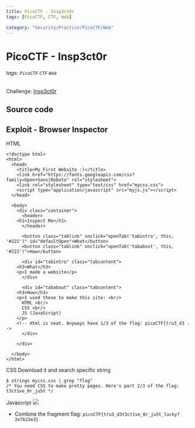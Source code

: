 ```yaml
---
title: PicoCTF - Insp3ct0r
tags: [PicoCTF, CTF, Web]

category: "Security/Practice/PicoCTF/Web"
---
```


# PicoCTF - Insp3ct0r
<!-- more -->
###### tags: `PicoCTF` `CTF` `Web`
Challenge: [Insp3ct0r](http://jupiter.challenges.picoctf.org:9670/)

## Source code

## Exploit - Browser Inspector
HTML
```html!
<!doctype html>
<html>
  <head>
    <title>My First Website :)</title>
    <link href="https://fonts.googleapis.com/css?family=Open+Sans|Roboto" rel="stylesheet">
    <link rel="stylesheet" type="text/css" href="mycss.css">
    <script type="application/javascript" src="myjs.js"></script>
  </head>

  <body>
    <div class="container">
      <header>
	<h1>Inspect Me</h1>
      </header>

      <button class="tablink" onclick="openTab('tabintro', this, '#222')" id="defaultOpen">What</button>
      <button class="tablink" onclick="openTab('tababout', this, '#222')">How</button>
      
      <div id="tabintro" class="tabcontent">
	<h3>What</h3>
	<p>I made a website</p>
      </div>

      <div id="tababout" class="tabcontent">
	<h3>How</h3>
	<p>I used these to make this site: <br/>
	  HTML <br/>
	  CSS <br/>
	  JS (JavaScript)
	</p>
	<!-- Html is neat. Anyways have 1/3 of the flag: picoCTF{tru3_d3 -->
      </div>
      
    </div>
    
  </body>
</html>
```
CSS
Download it and search specific string
```bash!
$ strings mycss.css | grep "flag"
/* You need CSS to make pretty pages. Here's part 2/3 of the flag: t3ct1ve_0r_ju5t */
```
Javascript
![](https://i.imgur.com/8SLLNHC.png)

* Combine the fragment flag: `picoCTF{tru3_d3t3ct1ve_0r_ju5t_lucky?2e7b23e3}`